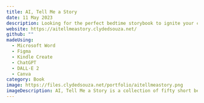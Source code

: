 ```yaml
---
title: AI, Tell Me a Story
date: 11 May 2023
description: Looking for the perfect bedtime storybook to ignite your child's imagination and instill important values? Look no further than AI, Tell Me a Story, a collection of fifty captivating short stories, each with a valuable life lesson to teach kids.
website: https://aitellmeastory.clydedsouza.net/
github: ""
madeUsing:
  - Microsoft Word
  - Figma
  - Kindle Create
  - ChatGPT
  - DALL·E 2
  - Canva
category: Book
image: https://files.clydedsouza.net/portfolio/aitellmeastory.png
imageDescription: AI, Tell Me a Story is a collection of fifty short bedtime stories
---
```

